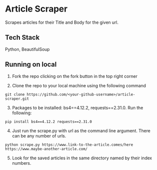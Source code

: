 # Article Scraper

Scrapes articles for their Title and Body for the given url.

## Tech Stack
Python, BeautifulSoup

## Running on local

1. Fork the repo clicking on the fork button in the top right corner

2. Clone the repo to your local machine using the following command 
```
git clone https://github.com/<your-github-username>/article-scraper.git
```

3. Packages to be installed: bs4==4.12.2, requests==2.31.0. Run the following:

```
pip install bs4==4.12.2 requests==2.31.0
```

4. Just run the scrape.py with url as the command line argument. There can be any number of urls.

```
python scrape.py https://www.link-to-the-article.comes/here https://www.maybe-another-article.com/
```

5. Look for the saved articles in the same directory named by their index numbers.
